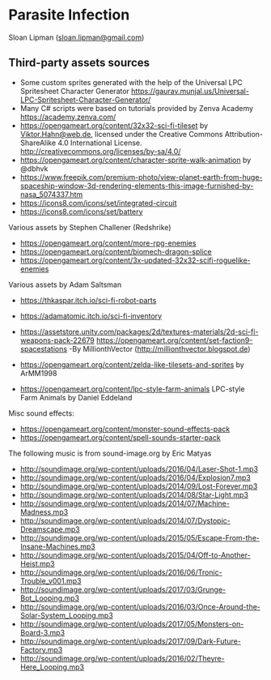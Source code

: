 # Parasite Infection

Sloan Lipman (sloan.lipman@gmail.com)

## Third-party assets sources

- Some custom sprites generated with the help of the Universal LPC Spritesheet Character Generator <https://gaurav.munjal.us/Universal-LPC-Spritesheet-Character-Generator/>
- Many C# scripts were based on tutorials provided by Zenva Academy <https://academy.zenva.com/>
- <https://opengameart.org/content/32x32-sci-fi-tileset> by Viktor.Hahn@web.de, licensed under the Creative Commons Attribution-ShareAlike 4.0 International License. <http://creativecommons.org/licenses/by-sa/4.0/>
- <https://opengameart.org/content/character-sprite-walk-animation> by @dbhvk
- <https://www.freepik.com/premium-photo/view-planet-earth-from-huge-spaceship-window-3d-rendering-elements-this-image-furnished-by-nasa_5074337.htm>
- <https://icons8.com/icons/set/integrated-circuit>
- <https://icons8.com/icons/set/battery>

Various assets by Stephen Challener (Redshrike)
- <https://opengameart.org/content/more-rpg-enemies>
- <https://opengameart.org/content/biomech-dragon-splice>
- <https://opengameart.org/content/3x-updated-32x32-scifi-roguelike-enemies>


Various assets by Adam Saltsman
- <https://thkaspar.itch.io/sci-fi-robot-parts>
- <https://adamatomic.itch.io/sci-fi-inventory>

- <https://assetstore.unity.com/packages/2d/textures-materials/2d-sci-fi-weapons-pack-22679>
<https://opengameart.org/content/set-faction9-spacestations> -By MillionthVector (<http://millionthvector.blogspot.de>)
- <https://opengameart.org/content/zelda-like-tilesets-and-sprites> by ArMM1998
- <https://opengameart.org/content/lpc-style-farm-animals> LPC-style Farm Animals by Daniel Eddeland

Misc sound effects:

- <https://opengameart.org/content/monster-sound-effects-pack>
- <https://opengameart.org/content/spell-sounds-starter-pack>

 The following music is from sound-image.org by Eric Matyas

- <http://soundimage.org/wp-content/uploads/2016/04/Laser-Shot-1.mp3>
- <http://soundimage.org/wp-content/uploads/2016/04/Explosion7.mp3>
- <http://soundimage.org/wp-content/uploads/2014/09/Lost-Forever.mp3>
- <http://soundimage.org/wp-content/uploads/2014/08/Star-Light.mp3>
- <http://soundimage.org/wp-content/uploads/2014/07/Machine-Madness.mp3>
- <http://soundimage.org/wp-content/uploads/2014/07/Dystopic-Dreamscape.mp3>
- <http://soundimage.org/wp-content/uploads/2015/05/Escape-From-the-Insane-Machines.mp3>
- <http://soundimage.org/wp-content/uploads/2015/04/Off-to-Another-Heist.mp3>
- <http://soundimage.org/wp-content/uploads/2016/06/Tronic-Trouble_v001.mp3>
- <http://soundimage.org/wp-content/uploads/2017/03/Grunge-Bot_Looping.mp3>
- <http://soundimage.org/wp-content/uploads/2016/03/Once-Around-the-Solar-System_Looping.mp3>
- <http://soundimage.org/wp-content/uploads/2017/05/Monsters-on-Board-3.mp3>
- <http://soundimage.org/wp-content/uploads/2017/09/Dark-Future-Factory.mp3>
- <http://soundimage.org/wp-content/uploads/2016/02/Theyre-Here_Looping.mp3>
